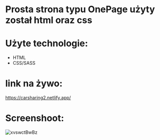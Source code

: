 # Prosta strona typu OnePage użyty został html oraz css

# Użyte technologie:
- HTML
- CSS/SASS

# link na żywo: 
https://carsharing2.netlify.app/

# Screenshoot:
![xvswctBwBz](https://user-images.githubusercontent.com/81171876/161404390-b24a91fb-f050-429b-88e0-d9b5ac041f9e.jpg)
